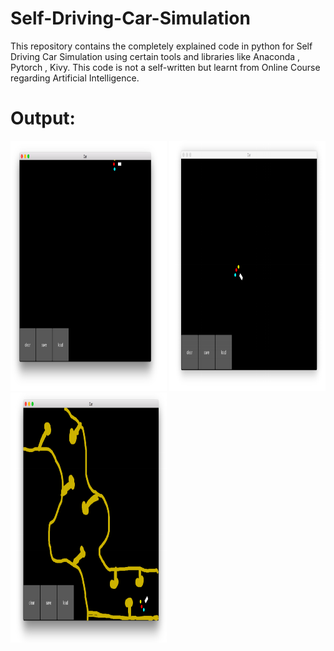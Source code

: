 # Self-Driving-Car-Simulation
This repository contains the completely explained code in python for Self Driving Car Simulation using certain tools and libraries like Anaconda , Pytorch , Kivy. This code is not a self-written but learnt from Online Course regarding Artificial Intelligence.

# Output: 
<div>
<img src="Car1.png" alt="alt text" width="250px" height="400px"> 
<img src="Car2.png" alt="alt text" width="250px" height="400px">
<img src="Car3.png" alt="alt text" width="250px" height="400px">
</div>

